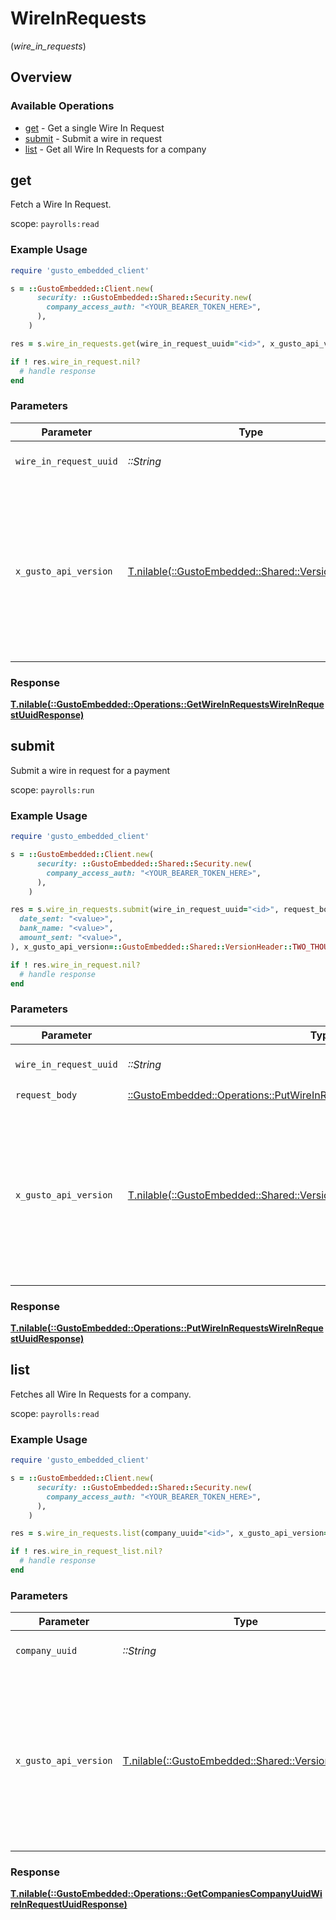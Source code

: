# WireInRequests
(*wire_in_requests*)

## Overview

### Available Operations

* [get](#get) - Get a single Wire In Request
* [submit](#submit) - Submit a wire in request
* [list](#list) - Get all Wire In Requests for a company

## get

Fetch a Wire In Request.

scope: `payrolls:read`

### Example Usage

```ruby
require 'gusto_embedded_client'

s = ::GustoEmbedded::Client.new(
      security: ::GustoEmbedded::Shared::Security.new(
        company_access_auth: "<YOUR_BEARER_TOKEN_HERE>",
      ),
    )

res = s.wire_in_requests.get(wire_in_request_uuid="<id>", x_gusto_api_version=::GustoEmbedded::Shared::VersionHeader::TWO_THOUSAND_AND_TWENTY_FOUR_04_01)

if ! res.wire_in_request.nil?
  # handle response
end

```

### Parameters

| Parameter                                                                                                                                                                                                                    | Type                                                                                                                                                                                                                         | Required                                                                                                                                                                                                                     | Description                                                                                                                                                                                                                  |
| ---------------------------------------------------------------------------------------------------------------------------------------------------------------------------------------------------------------------------- | ---------------------------------------------------------------------------------------------------------------------------------------------------------------------------------------------------------------------------- | ---------------------------------------------------------------------------------------------------------------------------------------------------------------------------------------------------------------------------- | ---------------------------------------------------------------------------------------------------------------------------------------------------------------------------------------------------------------------------- |
| `wire_in_request_uuid`                                                                                                                                                                                                       | *::String*                                                                                                                                                                                                                   | :heavy_check_mark:                                                                                                                                                                                                           | The UUID of the Wire In Request                                                                                                                                                                                              |
| `x_gusto_api_version`                                                                                                                                                                                                        | [T.nilable(::GustoEmbedded::Shared::VersionHeader)](../../models/shared/versionheader.md)                                                                                                                                    | :heavy_minus_sign:                                                                                                                                                                                                           | Determines the date-based API version associated with your API call. If none is provided, your application's [minimum API version](https://docs.gusto.com/embedded-payroll/docs/api-versioning#minimum-api-version) is used. |

### Response

**[T.nilable(::GustoEmbedded::Operations::GetWireInRequestsWireInRequestUuidResponse)](../../models/operations/getwireinrequestswireinrequestuuidresponse.md)**



## submit

Submit a wire in request for a payment

scope: `payrolls:run`

### Example Usage

```ruby
require 'gusto_embedded_client'

s = ::GustoEmbedded::Client.new(
      security: ::GustoEmbedded::Shared::Security.new(
        company_access_auth: "<YOUR_BEARER_TOKEN_HERE>",
      ),
    )

res = s.wire_in_requests.submit(wire_in_request_uuid="<id>", request_body=::GustoEmbedded::Operations::PutWireInRequestsWireInRequestUuidRequestBody.new(
  date_sent: "<value>",
  bank_name: "<value>",
  amount_sent: "<value>",
), x_gusto_api_version=::GustoEmbedded::Shared::VersionHeader::TWO_THOUSAND_AND_TWENTY_FOUR_04_01)

if ! res.wire_in_request.nil?
  # handle response
end

```

### Parameters

| Parameter                                                                                                                                                                                                                    | Type                                                                                                                                                                                                                         | Required                                                                                                                                                                                                                     | Description                                                                                                                                                                                                                  |
| ---------------------------------------------------------------------------------------------------------------------------------------------------------------------------------------------------------------------------- | ---------------------------------------------------------------------------------------------------------------------------------------------------------------------------------------------------------------------------- | ---------------------------------------------------------------------------------------------------------------------------------------------------------------------------------------------------------------------------- | ---------------------------------------------------------------------------------------------------------------------------------------------------------------------------------------------------------------------------- |
| `wire_in_request_uuid`                                                                                                                                                                                                       | *::String*                                                                                                                                                                                                                   | :heavy_check_mark:                                                                                                                                                                                                           | The UUID of the Wire In Request                                                                                                                                                                                              |
| `request_body`                                                                                                                                                                                                               | [::GustoEmbedded::Operations::PutWireInRequestsWireInRequestUuidRequestBody](../../models/operations/putwireinrequestswireinrequestuuidrequestbody.md)                                                                       | :heavy_check_mark:                                                                                                                                                                                                           | N/A                                                                                                                                                                                                                          |
| `x_gusto_api_version`                                                                                                                                                                                                        | [T.nilable(::GustoEmbedded::Shared::VersionHeader)](../../models/shared/versionheader.md)                                                                                                                                    | :heavy_minus_sign:                                                                                                                                                                                                           | Determines the date-based API version associated with your API call. If none is provided, your application's [minimum API version](https://docs.gusto.com/embedded-payroll/docs/api-versioning#minimum-api-version) is used. |

### Response

**[T.nilable(::GustoEmbedded::Operations::PutWireInRequestsWireInRequestUuidResponse)](../../models/operations/putwireinrequestswireinrequestuuidresponse.md)**



## list

Fetches all Wire In Requests for a company.

scope: `payrolls:read`

### Example Usage

```ruby
require 'gusto_embedded_client'

s = ::GustoEmbedded::Client.new(
      security: ::GustoEmbedded::Shared::Security.new(
        company_access_auth: "<YOUR_BEARER_TOKEN_HERE>",
      ),
    )

res = s.wire_in_requests.list(company_uuid="<id>", x_gusto_api_version=::GustoEmbedded::Shared::VersionHeader::TWO_THOUSAND_AND_TWENTY_FOUR_04_01)

if ! res.wire_in_request_list.nil?
  # handle response
end

```

### Parameters

| Parameter                                                                                                                                                                                                                    | Type                                                                                                                                                                                                                         | Required                                                                                                                                                                                                                     | Description                                                                                                                                                                                                                  |
| ---------------------------------------------------------------------------------------------------------------------------------------------------------------------------------------------------------------------------- | ---------------------------------------------------------------------------------------------------------------------------------------------------------------------------------------------------------------------------- | ---------------------------------------------------------------------------------------------------------------------------------------------------------------------------------------------------------------------------- | ---------------------------------------------------------------------------------------------------------------------------------------------------------------------------------------------------------------------------- |
| `company_uuid`                                                                                                                                                                                                               | *::String*                                                                                                                                                                                                                   | :heavy_check_mark:                                                                                                                                                                                                           | The UUID of the company                                                                                                                                                                                                      |
| `x_gusto_api_version`                                                                                                                                                                                                        | [T.nilable(::GustoEmbedded::Shared::VersionHeader)](../../models/shared/versionheader.md)                                                                                                                                    | :heavy_minus_sign:                                                                                                                                                                                                           | Determines the date-based API version associated with your API call. If none is provided, your application's [minimum API version](https://docs.gusto.com/embedded-payroll/docs/api-versioning#minimum-api-version) is used. |

### Response

**[T.nilable(::GustoEmbedded::Operations::GetCompaniesCompanyUuidWireInRequestUuidResponse)](../../models/operations/getcompaniescompanyuuidwireinrequestuuidresponse.md)**

